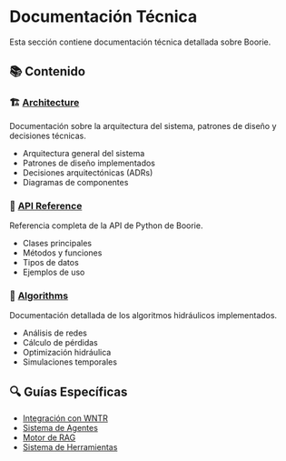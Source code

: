 # Documentación Técnica

Esta sección contiene documentación técnica detallada sobre Boorie.

## 📚 Contenido

### 🏗️ [Architecture](./architecture/)
Documentación sobre la arquitectura del sistema, patrones de diseño y decisiones técnicas.

- Arquitectura general del sistema
- Patrones de diseño implementados
- Decisiones arquitectónicas (ADRs)
- Diagramas de componentes

### 🔧 [API Reference](./api/)
Referencia completa de la API de Python de Boorie.

- Clases principales
- Métodos y funciones
- Tipos de datos
- Ejemplos de uso

### 🧮 [Algorithms](./algorithms/)
Documentación detallada de los algoritmos hidráulicos implementados.

- Análisis de redes
- Cálculo de pérdidas
- Optimización hidráulica
- Simulaciones temporales

## 🔍 Guías Específicas

- [Integración con WNTR](./wntr-integration.md)
- [Sistema de Agentes](./agent-system.md)
- [Motor de RAG](./rag-engine.md)
- [Sistema de Herramientas](./tools-system.md)